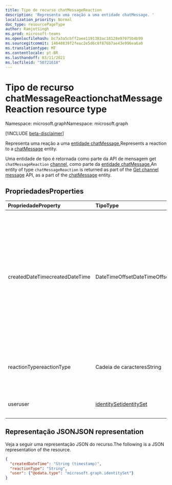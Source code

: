 ```yaml
---
title: Tipo de recurso chatMessageReaction
description: 'Representa uma reação a uma entidade chatMessage. '
localization_priority: Normal
doc_type: resourcePageType
author: RamjotSingh
ms.prod: microsoft-teams
ms.openlocfilehash: bc7a3a5cbff2aee1191383ac18128e97075b4b99
ms.sourcegitcommit: 14648839f2feac2e5d6c8f876b7ae43e996ea6a0
ms.translationtype: MT
ms.contentlocale: pt-BR
ms.lasthandoff: 03/11/2021
ms.locfileid: "50721618"
---
```

# <a name="chatmessagereaction-resource-type"></a><span data-ttu-id="c82ac-103">Tipo de recurso chatMessageReaction</span><span class="sxs-lookup"><span data-stu-id="c82ac-103">chatMessageReaction resource type</span></span>

<span data-ttu-id="c82ac-104">Namespace: microsoft.graph</span><span class="sxs-lookup"><span data-stu-id="c82ac-104">Namespace: microsoft.graph</span></span>

[!INCLUDE [beta-disclaimer](../../includes/beta-disclaimer.md)]

<span data-ttu-id="c82ac-105">Representa uma reação a uma [entidade chatMessage.](chatmessage.md)</span><span class="sxs-lookup"><span data-stu-id="c82ac-105">Represents a reaction to a [chatMessage](chatmessage.md) entity.</span></span> 

<span data-ttu-id="c82ac-106">Uma entidade de tipo é retornada como parte da API de mensagem get `chatMessageReaction` [channel,](../api/channel-get-message.md) como parte da [entidade chatMessage.](chatmessage.md)</span><span class="sxs-lookup"><span data-stu-id="c82ac-106">An entity of type `chatMessageReaction` is returned as part of the [Get channel message](../api/channel-get-message.md) API, as a part of the [chatMessage](chatmessage.md) entity.</span></span>

## <a name="properties"></a><span data-ttu-id="c82ac-107">Propriedades</span><span class="sxs-lookup"><span data-stu-id="c82ac-107">Properties</span></span>

| <span data-ttu-id="c82ac-108">Propriedade</span><span class="sxs-lookup"><span data-stu-id="c82ac-108">Property</span></span>     | <span data-ttu-id="c82ac-109">Tipo</span><span class="sxs-lookup"><span data-stu-id="c82ac-109">Type</span></span>        | <span data-ttu-id="c82ac-110">Descrição</span><span class="sxs-lookup"><span data-stu-id="c82ac-110">Description</span></span> |
|:-------------|:------------|:------------|
|<span data-ttu-id="c82ac-111">createdDateTime</span><span class="sxs-lookup"><span data-stu-id="c82ac-111">createdDateTime</span></span>|<span data-ttu-id="c82ac-112">DateTimeOffset</span><span class="sxs-lookup"><span data-stu-id="c82ac-112">DateTimeOffset</span></span>|<span data-ttu-id="c82ac-113">O tipo Timestamp representa informações de data e hora usando o formato ISO 8601 e está sempre no horário UTC.</span><span class="sxs-lookup"><span data-stu-id="c82ac-113">The Timestamp type represents date and time information using ISO 8601 format and is always in UTC time.</span></span> <span data-ttu-id="c82ac-114">Por exemplo, meia-noite UTC em 1 de janeiro de 2014 é `2014-01-01T00:00:00Z`</span><span class="sxs-lookup"><span data-stu-id="c82ac-114">For example, midnight UTC on Jan 1, 2014 is `2014-01-01T00:00:00Z`</span></span>|
|<span data-ttu-id="c82ac-115">reactionType</span><span class="sxs-lookup"><span data-stu-id="c82ac-115">reactionType</span></span>|<span data-ttu-id="c82ac-116">Cadeia de caracteres</span><span class="sxs-lookup"><span data-stu-id="c82ac-116">String</span></span>|<span data-ttu-id="c82ac-117">Os valores suportados `like` são , , , , , `angry` `sad` `laugh` `heart` `surprised` .</span><span class="sxs-lookup"><span data-stu-id="c82ac-117">Supported values are `like`, `angry`, `sad`, `laugh`, `heart`, `surprised`.</span></span> |
|<span data-ttu-id="c82ac-118">user</span><span class="sxs-lookup"><span data-stu-id="c82ac-118">user</span></span>|[<span data-ttu-id="c82ac-119">identitySet</span><span class="sxs-lookup"><span data-stu-id="c82ac-119">identitySet</span></span>](identityset.md)|<span data-ttu-id="c82ac-120">O usuário que reagia à mensagem.</span><span class="sxs-lookup"><span data-stu-id="c82ac-120">The user who reacted to the message.</span></span>|

## <a name="json-representation"></a><span data-ttu-id="c82ac-121">Representação JSON</span><span class="sxs-lookup"><span data-stu-id="c82ac-121">JSON representation</span></span>

<span data-ttu-id="c82ac-122">Veja a seguir uma representação JSON do recurso.</span><span class="sxs-lookup"><span data-stu-id="c82ac-122">The following is a JSON representation of the resource.</span></span>

<!-- {
  "blockType": "resource",
  "optionalProperties": [

  ],
  "@odata.type": "microsoft.graph.chatMessageReaction",
  "baseType": null
}-->

```json
{
  "createdDateTime": "String (timestamp)",
  "reactionType": "String",
  "user": {"@odata.type": "microsoft.graph.identitySet"}
}
```

<!-- uuid: 16cd6b66-4b1a-43a1-adaf-3a886856ed98
2019-02-04 14:57:30 UTC -->
<!-- {
  "type": "#page.annotation",
  "description": "chatMessageReaction resource",
  "keywords": "",
  "section": "documentation",
  "tocPath": ""
}-->


